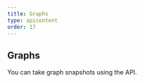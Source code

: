 ```yaml
---
title: Graphs
type: apicontent
order: 17
---
```

## Graphs
You can take graph snapshots using the API.

